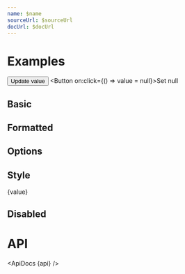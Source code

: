 ```yaml
---
name: $name
sourceUrl: $sourceUrl
docUrl: $docUrl
---
```


<script>
  import api from '$lib/components/SpringValue.svelte?raw&sveld';
  import ApiDocs from '$lib/components/ApiDocs.svelte';

  import AppBar from '$lib/components/AppBar.svelte';
  import Button from '$lib/components/Button.svelte';
  import Preview from '$lib/components/Preview.svelte';
  import SpringValue from '$lib/components/SpringValue.svelte';
  import { formatNumberAsStyle } from '$lib/utils/number';

  let value = 0;

  function update() {
    value = Math.random() * 10;
  }
</script>

# Examples

<Button class="bg-blue-500 hover:bg-blue-600 text-white" on:click={update}>Update value</Button>
<Button on:click={() => value = null}>Set null</Button>

## Basic

<Preview>
  <SpringValue {value} />
</Preview>

## Formatted

<Preview>
  <SpringValue {value} format="currency" />
</Preview>

## Options

<Preview>
  <SpringValue {value} format="decimal" options={{ stiffness: 0.01, damping: 0.25 }} />
</Preview>

## Style

<Preview>
  <SpringValue {value} let:value>
    <span style:color={value < 5 ? 'red' : 'green'}>{value}</span>
  </SpringValue>
</Preview>

## Disabled

<Preview>
  <SpringValue {value} disabled />
</Preview>

# API

<ApiDocs {api} />

